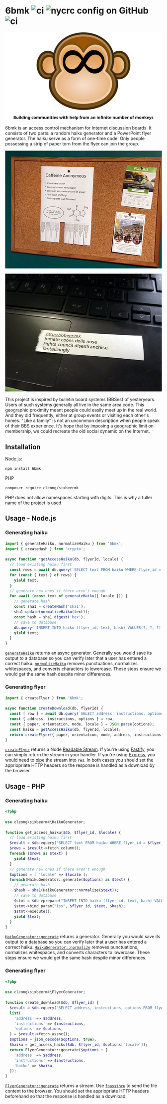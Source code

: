 # 6bmk ![ci](https://img.shields.io/github/actions/workflow/status/chung-leong/6bmk/node.js.yml?branch=main&label=Node.js%20CI&logo=github) ![nycrc config on GitHub](https://img.shields.io/nycrc/chung-leong/6bmk) ![ci](https://img.shields.io/github/actions/workflow/status/chung-leong/6bmk/php.yml?branch=main&label=PHP%20CI&logo=github)

![Monkey](./doc/images/infinite-monkey.svg)

6bmk is an access control mechanism for Internet discussion boards. It consists of two parts:
a random haiku generator and a PowerPoint flyer generator. The haiku serve as a form of 
one-time code. Only people possessing a strip of paper torn from the flyer can join the 
group.

![Flyer](./doc/images/photo-1.jpg)

![Strip](./doc/images/photo-2.jpg)

This project is inspired by bulletin board systems (BBSes) of yesteryears. Users of such 
systems generally all live in the same area code. This geographic proximity meant people
could easily meet up in the real world. And they did frequently, either at group events 
or visiting each other's homes. "Like a family" is not an uncommon description when 
people speak of their BBS experience. It's hope that by imposing a geographic limit on 
membership, we could recreate the old social dynamic on the Internet.

## Installation 

Node.js:
```sh
npm install 6bmk
```

PHP
```sh
composer require cleong/sixbeermk
```

PHP does not allow namespaces starting with digits. This is why a fuller name of the 
project is used.

## Usage - Node.js

### Generating haiku

```js
import { generateHaiku, normalizeHaiku } from '6bmk';
import { createHash } from 'crypto';

async function *getAccessHaiku(db, flyerId, locale) {
  // load existing haiku first
  const rows = await db.query(`SELECT text FROM haiku WHERE flyer_id = ?`, [ flyerId ]);
  for (const { text } of rows) {
    yield text;
  }
  // generate new ones if there aren't enough
  for await (const text of generateHaiku({ locale })) {
    // generate hash
    const sha1 = createHash('sha1');
    sha1.update(normalizeHaiku(text));
    const hash = sha1.digest('hex');
    // save to database
    db.query(`INSERT INTO haiku (flyer_id, text, hash) VALUES(?, ?, ?)`, [ flyerId, text, hash ]);
    yield text;
  }
}
```

[`generateHaiku`](./doc/generateHaiku.md#readme) returns an async generator. Generally you would 
save its output to a database so you can verify later that a user has entered a correct 
haiku. [`normalizeHaiku`](./doc/normalizeHaiku.md#readme) removes punctuations, normalizes
whitespaces, and converts characters to lowercase. These steps ensure we would get the 
same hash despite minor differences.

### Generating flyer

```js
import { createFlyer } from '6bmk';

async function createDownload(db, flyerId) {
  const [ row ] = await db.query(`SELECT address, instructions, options FROM flyer WHERE id = ?`, [ flyerId ]);
  const { address, instructions, options } = row;
  const { paper, orientation, mode, locale } = JSON.parse(options);
  const haiku = getAccessHaiku(db, flyerId, locale);
  return createFlyer({ paper, orientation, mode, address, instructions, haiku });
}
```

[`createFlyer`](./doc/createFlyer.md#readme) returns a Node 
[Readable Stream](https://nodejs.org/api/stream.html#readable-streams). If you're using 
[Fastify](https://www.fastify.io/), you can simply return the stream in your handler. 
If you're using [Express](https://expressjs.com/), you would need to pipe the stream 
into `res`. In both cases you should set the appriopriate HTTP headers so the response 
is handled as a download by the browser.

## Usage - PHP

### Generating haiku

```php
<?php

use cleong\sixbeermk\HaikuGenerator;

function get_access_haiku($db, $flyer_id, $locale) {
  // load existing haiku first
  $result = $db->query("SELECT text FROM haiku WHERE flyer_id = $flyer_id");
  $rows = $result->fetch_column();
  foreach ($rows as $text) {
    yield $text;
  }
  // generate new ones if there aren't enough
  $options = [ 'locale' => $locale ];
  foreach(HaikuGenerator::generate($options) as $text) {
    // generate hash
    $hash = sha1(HaikuGenerator::normalize($text));
    // save to database
    $stmt = $db->prepare("INSERT INTO haiku (flyer_id, text, hash) VALUES(?, ?, ?)");
    $stmt->bind_param("iss", $flyer_id, $text, $hash);
    $stmt->execute();
    yield $text;
  }
}
```

[`HaikuGenerator::generate`](./doc/HaikuGenerator.md#readme) returns a generator. 
Generally you would save its output to a database so you can verify later that a user 
has entered a correct haiku. 
[`HaikuGenerator::normalize`](./doc/HaikuGenerator.md#readme) removes punctuations, 
normalizes whitespaces, and converts characters to lowercase. These steps ensure we 
would get the same hash despite minor differences.

### Generating flyer

```php
<?php

use cleong\sixbeermk\FlyerGenerator;

function create_download($db, $flyer_id) {
  $result = $db->query("SELECT address, instructions, options FROM flyer WHERE id = $flyer_id");
  list(
    'address' => $address,
    'instructions' => $instructions,
    'options' => $options,
  ) = $result->fetch_assoc();
  $options = json_decode($options, true);
  $haiku = get_access_haiku($db, $flyer_id, $options['locale']);
  return FlyerGenerator::generate($options + [
    'address' => $address,
    'instructions' => $instructions,
    'haiku' => $haiku,
  ]);
}
```

[`FlyerGenerator::generate`](./doc/FlyerGenerator.md#readme) returns a stream.
Use [`fpassthru`](https://www.php.net/manual/en/function.fpassthru.php) to send 
the file content to the browser. You should set the appriopriate HTTP headers 
beforehand so that the response is handled as a download.
